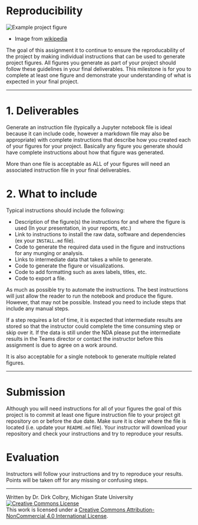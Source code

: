 # Reproducibility

![Example project figure](https://upload.wikimedia.org/wikipedia/en/thumb/b/b5/Visnow_example_visualization_-_molecular_electrostatics.jpg/800px-Visnow_example_visualization_-_molecular_electrostatics.jpg)

- Image from [wikipedia](https://en.wikipedia.org/wiki/File:Visnow_example_visualization_-_molecular_electrostatics.jpg)

The goal of this assignment it to continue to ensure the reproducability of the project by making individual instructions that can be used to generate project figures.   All figures you generate as part of your project should follow these guidelines in your final deliverables.  This milestone is for you to complete at least one figure and demonstrate your understanding of what is expected in your final project.

----

# 1. Deliverables

Generate an instruction file (typically a Jupyter notebook file is ideal because it can include code, however a markdown file may also be appropriate) with complete instructions that describe how you created each of your figures for your project.  Basically any figure you generate should have complete instructions about how that figure was generated.  

More than one file is acceptable as ALL of your figures will need an associated instruction file in your final deliverables. 

# 2. What to include

Typical instructions should include the following:

- Description of the figure(s) the instructions for and where the figure is used (In your presentation, in your reports, etc.)
- Link to instructions to install the raw data, software and dependencies (ex your ```INSTALL.md``` file).
- Code to generate the required data used in the figure and instructions for any munging or analysis.
- Links to intermediate data that takes a while to generate.
- Code to generate the figure or visualizations.
- Code to add formatting such as axes labels, titles, etc.
- Code to export a file.

As much as possible try to automate the instructions.  The best instructions will just allow the reader to run the notebook and produce the figure.  However, that may not be possible. Instead you need to include steps that include any manual steps.

If a step requires a lot of time, it is expected that intermediate results are stored so that the instructor could complete the time consuming step or skip over it.  If the data is still under the NDA please put the intermediate results in the Teams director or contact the instructor before this assignment is due to agree on a work around.

It is also acceptable for a single notebook to generate multiple related figures.  


---
# Submission

Although you will need instructions for all of your figures the goal of this project is to commit at least one figure instruction file to your project git repository on or before the due date. Make sure it is clear where the file is located (i.e. update your ```README.md``` file). Your instructor will download your repository and check your instructions and try to reproduce your results. 

# Evaluation

Instructors will follow your instructions and try to reproduce your results. Points will be taken off for any missing or confusing steps.  

----
Written by Dr. Dirk Colbry, Michigan State University
<a rel="license" href="http://creativecommons.org/licenses/by-nc/4.0/"><img alt="Creative Commons License" style="border-width:0" src="https://i.creativecommons.org/l/by-nc/4.0/88x31.png" /></a><br />This work is licensed under a <a rel="license" href="http://creativecommons.org/licenses/by-nc/4.0/">Creative Commons Attribution-NonCommercial 4.0 International License</a>.

